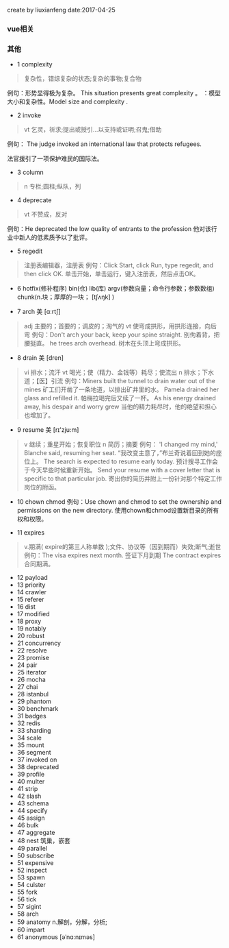create by liuxianfeng date:2017-04-25

### vue相关


### 其他

- 1 complexity
> 复杂性，错综复杂的状态;复杂的事物;复合物

例句：形势显得极为复杂。 This situation presents great complexity 。
：模型大小和复杂性。Model size and complexity .

- 2 invoke
> vt 乞灵，祈求;提出或授引…以支持或证明;召鬼;借助

例句：
The judge invoked an international law that protects refugees. 

法官援引了一项保护难民的国际法。
- 3 column
> n 专栏;圆柱;纵队，列

- 4 deprecate 
>vt 不赞成，反对

例句：He deprecated the low quality of entrants to the profession 
他对该行业中新人的低素质予以了批评。

- 5 regedit
>注册表编辑器，注册表
例句：Click Start, click Run, type regedit, and then click OK. 
单击开始，单击运行，键入注册表，然后点击OK。

- 6 hotfix(修补程序) bin(仓) lib(库) argv(参数向量；命令行参数；参数数组) chunk(n.块；厚厚的一块； [tʃʌŋk] )

- 7 arch  美 [ɑ:rtʃ]
>adj 主要的；首要的；调皮的；淘气的
>vt 使弯成拱形，用拱形连接，向后弯
例句：Don't arch your back, keep your spine straight. 
别佝着背，把腰挺直。
he trees arch overhead. 
树木在头顶上弯成拱形。

- 8 drain  美 [dren] 
>vi 排水；流汗
>vt 喝光；使（精力、金钱等）耗尽；使流出
>n 排水；下水道；【医】引流
例句：Miners built the tunnel to drain water out of the mines 
矿工们开凿了一条地道，以排出矿井里的水。
Pamela drained her glass and refilled it. 
帕梅拉喝完后又续了一杯。
As his energy drained away, his despair and worry grew 
当他的精力耗尽时，他的绝望和担心也增加了。

- 9 resume 美 [rɪ'zju:m] 
>v 继续；重星开始；恢复职位
>n 简历；摘要
例句：
'I changed my mind,' Blanche said, resuming her seat. 
“我改变主意了，”布兰奇说着回到她的座位上。
The search is expected to resume early today. 
预计搜寻工作会于今天早些时候重新开始。
Send your resume with a cover letter that is specific to that particular job. 
寄出你的简历并附上一份针对那个特定工作岗位的附函。

- 10 chown chmod
例句：Use chown and chmod to set the ownership and permissions on the new directory.
使用chown和chmod设置新目录的所有权和权限。

- 11 expires 
>v.期满( expire的第三人称单数 );文件、协议等（因到期而）失效;断气;逝世
例句：The visa expires next month.
签证下月到期
The contract expires
合同期满。

- 12 payload
- 13 priority 
- 14 crawler
- 15 referer
- 16 dist
- 17 modified
- 18 proxy
- 19 notably
- 20 robust
- 21 concurrency
- 22 resolve
- 23 promise
- 24 pair
- 25 iterator
- 26 mocha
- 27 chai
- 28 istanbul
- 29 phantom
- 30 benchmark
- 31 badges
- 32 redis
- 33 sharding
- 34 scale
- 35 mount
- 36 segment
- 37 invoked on
- 38 deprecated
- 39 profile
- 40 multer
- 41 strip
- 42 slash
- 43 schema
- 44 specify
- 45 assign
- 46 bulk
- 47 aggregate
- 48 nest 筑巢，嵌套
- 49 parallel
- 50 subscribe
- 51 expensive
- 52 inspect
- 53 spawn
- 54 culster
- 55 fork
- 56 tick
- 57 sigint
- 58 arch
- 59 anatomy 
n.解剖，分解，分析;
- 60 impart
- 61 anonymous  [əˈnɑ:nɪməs] 
